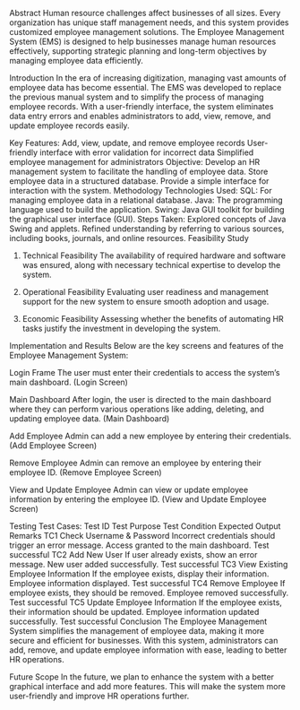 Abstract
Human resource challenges affect businesses of all sizes. Every organization has unique staff management needs, and this system provides customized employee management solutions. The Employee Management System (EMS) is designed to help businesses manage human resources effectively, supporting strategic planning and long-term objectives by managing employee data efficiently.

Introduction
In the era of increasing digitization, managing vast amounts of employee data has become essential. The EMS was developed to replace the previous manual system and to simplify the process of managing employee records. With a user-friendly interface, the system eliminates data entry errors and enables administrators to add, view, remove, and update employee records easily.

Key Features:
Add, view, update, and remove employee records
User-friendly interface with error validation for incorrect data
Simplified employee management for administrators
Objective:
Develop an HR management system to facilitate the handling of employee data.
Store employee data in a structured database.
Provide a simple interface for interaction with the system.
Methodology
Technologies Used:
SQL: For managing employee data in a relational database.
Java: The programming language used to build the application.
Swing: Java GUI toolkit for building the graphical user interface (GUI).
Steps Taken:
Explored concepts of Java Swing and applets.
Refined understanding by referring to various sources, including books, journals, and online resources.
Feasibility Study
1. Technical Feasibility
The availability of required hardware and software was ensured, along with necessary technical expertise to develop the system.

2. Operational Feasibility
Evaluating user readiness and management support for the new system to ensure smooth adoption and usage.

3. Economic Feasibility
Assessing whether the benefits of automating HR tasks justify the investment in developing the system.

Implementation and Results
Below are the key screens and features of the Employee Management System:

Login Frame
The user must enter their credentials to access the system’s main dashboard.
(Login Screen)

Main Dashboard
After login, the user is directed to the main dashboard where they can perform various operations like adding, deleting, and updating employee data.
(Main Dashboard)

Add Employee
Admin can add a new employee by entering their credentials.
(Add Employee Screen)

Remove Employee
Admin can remove an employee by entering their employee ID.
(Remove Employee Screen)

View and Update Employee
Admin can view or update employee information by entering the employee ID.
(View and Update Employee Screen)

Testing
Test Cases:
Test ID	Test Purpose	Test Condition	Expected Output	Remarks
TC1	Check Username & Password	Incorrect credentials should trigger an error message.	Access granted to the main dashboard.	Test successful
TC2	Add New User	If user already exists, show an error message.	New user added successfully.	Test successful
TC3	View Existing Employee Information	If the employee exists, display their information.	Employee information displayed.	Test successful
TC4	Remove Employee	If employee exists, they should be removed.	Employee removed successfully.	Test successful
TC5	Update Employee Information	If the employee exists, their information should be updated.	Employee information updated successfully.	Test successful
Conclusion
The Employee Management System simplifies the management of employee data, making it more secure and efficient for businesses. With this system, administrators can add, remove, and update employee information with ease, leading to better HR operations.

Future Scope
In the future, we plan to enhance the system with a better graphical interface and add more features. This will make the system more user-friendly and improve HR operations further.
